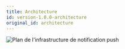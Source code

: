 ```yaml
---
title: Architecture
id: version-1.0.0-architecture
original_id: architecture
---
```


![Plan de l'infrastructure de notification push](assets/PushNotificationLayout.png)